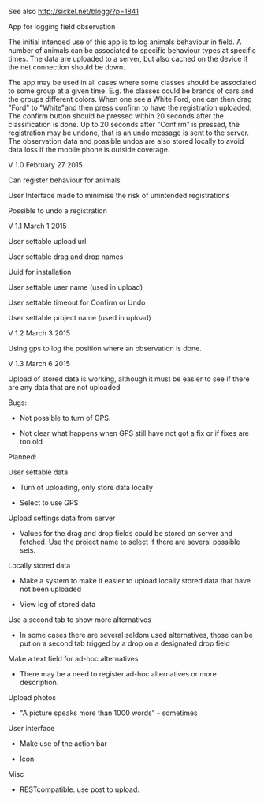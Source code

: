 See also http://sickel.net/blogg/?p=1841

App for logging field observation

The initial intended use of this app is to log animals behaviour in field. A number of animals can be associated to 
specific behaviour types at specific times. The data are uploaded to a server, but also cached on the device if the 
net connection should be down.

The app may be used in all cases where some classes should be associated to some group at a given time. E.g. the classes could be brands of cars and the groups different colors. When one see a White Ford, one can then drag "Ford" to "White"and then press confirm to have the registration uploaded. The confirm button should be pressed within 20 seconds after the classification is done. Up to 20 seconds after "Confirm" is pressed, the registration may be undone, that is an undo message is sent to the server. 
The observation data and possible undos are also stored locally to avoid data loss if the mobile phone is outside coverage.

V 1.0 February 27 2015

Can register behaviour for animals

User Interface made to minimise the risk of unintended registrations

Possible to undo a registration



V 1.1 March 1 2015

User settable upload url

User settable drag and drop names

Uuid for installation

User settable user name (used in upload)

User settable timeout for Confirm or Undo

User settable project name (used in upload)


V 1.2 March 3 2015

Using gps to log the position where an observation is done.

V 1.3 March 6 2015

Upload of stored data is working, although it must be easier to see if there are any data that are not uploaded


Bugs:


* Not possible to turn of GPS. 

* Not clear what happens when GPS still have not got a fix or if fixes are too old 


Planned:

User settable data
  
* Turn of uploading, only store data locally
  
*   Select to use GPS


Upload settings data from server

*  Values for the drag and drop fields could be stored on server and fetched. Use the project name  to select if there are several possible sets.


Locally stored data

*   Make a system to make it easier to upload locally stored data that have not been uploaded

*   View log of stored data
  
Use a second tab to show more alternatives

*   In some cases there are several seldom used alternatives, those can be put on a second tab trigged by a drop on a     designated drop field


Make a text field for ad-hoc alternatives

*   There may be a need to register ad-hoc alternatives or more description. 
   

Upload photos

*   "A picture speaks more than 1000 words" - sometimes

User interface

*   Make use of the action bar

*   Icon

Misc

* RESTcompatible. use post to upload.
